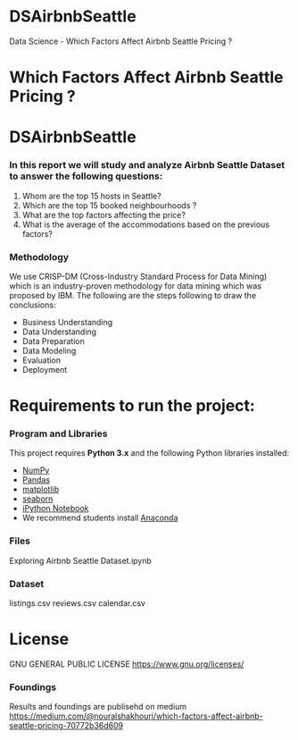 # DSAirbnbSeattle
 Data Science - Which Factors Affect Airbnb Seattle Pricing ?

# Which Factors Affect Airbnb Seattle Pricing ?
# DSAirbnbSeattle

###  In this report we will study and analyze Airbnb Seattle Dataset to answer the following questions:
1. Whom are the top 15 hosts in Seattle?
2. Which are the top 15 booked neighbourhoods ?
3. What are the top factors affecting the price?
4. What is the average of the accommodations based on the previous factors?

### Methodology
We use CRISP-DM (Cross-Industry Standard Process for Data Mining) which is an industry-proven methodology for data mining which was proposed by IBM. The following are the steps following to draw the conclusions:

* Business Understanding
* Data Understanding
* Data Preparation
* Data Modeling
* Evaluation
* Deployment


# Requirements to run the project:

### Program and Libraries

This project requires **Python 3.x** and the following Python libraries installed:

- [NumPy](http://www.numpy.org/)
- [Pandas](http://pandas.pydata.org)
- [matplotlib](http://matplotlib.org/)
- [seaborn](http://seaborn.pydata.org/)
- [iPython Notebook](http://ipython.org/notebook.html)
- We recommend students install [Anaconda](https://www.continuum.io/downloads)

### Files
Exploring Airbnb Seattle Dataset.ipynb

### Dataset
listings.csv
reviews.csv
calendar.csv

# License

GNU GENERAL PUBLIC LICENSE https://www.gnu.org/licenses/

### Foundings
Results and foundings are publisehd on medium https://medium.com/@nouralshakhouri/which-factors-affect-airbnb-seattle-pricing-70772b36d609

